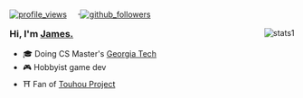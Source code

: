 <div class=badges align=left>
    <a href=https://github.com/james7132>
      <img
       alt=profile_views
       align=center
       style="margin-right: 20px; margin-bottom: -10px"
       src=https://komarev.com/ghpvc/?username=james7132&style=flat&color=brightgreen>
    </a> 
    <a href=https://github.com/james7132>
      <img
       alt=github_followers
       align=center
       style="margin-right: 20px; margin-bottom: -10px"
       src=https://img.shields.io/github/followers/james7132?style=social&label=Github&logo=github>
    </a>
</div>

<div class=stats>
    <img
     alt=stats1
     align=right
     style="object-fit: none; object-position: 0 -50px;"
     src=https://github-readme-stats.vercel.app/api?username=james7132&count_private=true&show_icons=true&theme=gradient&bg_color=45,E76344,904E95&title_color=FFFFFF&text_color=FFFFFF&icon_color=FFFFFF>
  <h3>Hi, I'm <a href="https://jamessliu.com">James.</a></h3>
  <ul>
    <li>🎓 Doing CS Master's <a href="https://omscs.gatech.edu/">Georgia Tech</a></li>
    <li>🎮 Hobbyist game dev</li>
    <li>⛩️ Fan of <a href="https://en.touhouwiki.net">Touhou Project</a></li>
  </ul>
</div>
